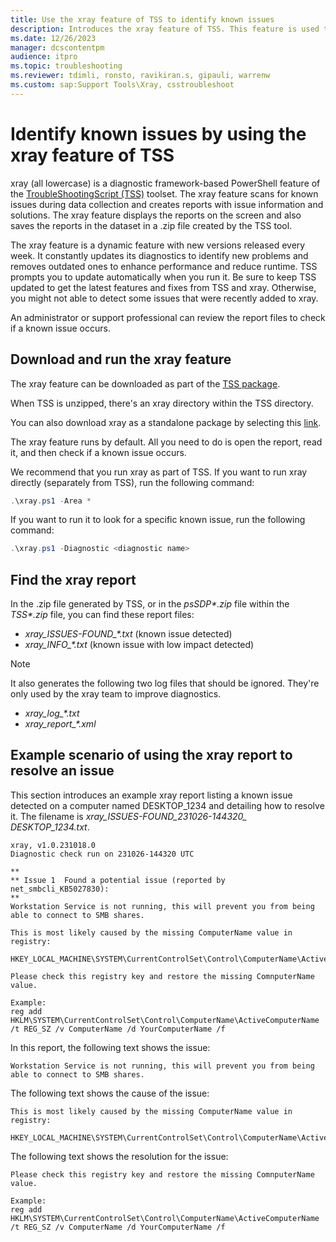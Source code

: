 ```yaml
---
title: Use the xray feature of TSS to identify known issues
description: Introduces the xray feature of TSS. This feature is used to identify known issues.
ms.date: 12/26/2023
manager: dcscontentpm
audience: itpro
ms.topic: troubleshooting
ms.reviewer: tdimli, ronsto, ravikiran.s, gipauli, warrenw
ms.custom: sap:Support Tools\Xray, csstroubleshoot
---
```

# Identify known issues by using the xray feature of TSS

xray (all lowercase) is a diagnostic framework-based PowerShell feature of the [TroubleShootingScript (TSS)](introduction-to-troubleshootingscript-toolset-tss.md) toolset. The xray feature scans for known issues during data collection and creates reports with issue information and solutions. The xray feature displays the reports on the screen and also saves the reports in the dataset in a .zip file created by the TSS tool.

The xray feature is a dynamic feature with new versions released every week. It constantly updates its diagnostics to identify new problems and removes outdated ones to enhance performance and reduce runtime. TSS prompts you to update automatically when you run it. Be sure to keep TSS updated to get the latest features and fixes from TSS and xray. Otherwise, you might not able to detect some issues that were recently added to xray.

An administrator or support professional can review the report files to check if a known issue occurs.

## Download and run the xray feature

The xray feature can be downloaded as part of the [TSS package](https://aka.ms/getTSS).

When TSS is unzipped, there's an xray directory within the TSS directory.

You can also download xray as a standalone package by selecting this [link](https://aka.ms/getxray).

The xray feature runs by default. All you need to do is open the report, read it, and then check if a known issue occurs.

We recommend that you run xray as part of TSS. If you want to run xray directly (separately from TSS), run the following command:

```powershell
.\xray.ps1 -Area *
```

If you want to run it to look for a specific known issue, run the following command:

```powershell
.\xray.ps1 -Diagnostic <diagnostic name>
```

## Find the xray report

In the .zip file generated by TSS, or in the _psSDP*.zip_ file within the _TSS*.zip_ file, you can find these report files:

- _xray_ISSUES-FOUND\_\*.txt_ (known issue detected)
- _xray_INFO\_\*.txt_ (known issue with low impact detected)

> [!NOTE]
> It also generates the following two log files that should be ignored. They're only used by the xray team to improve diagnostics.
>
> - _xray_log\_\*.txt_
> - _xray_report\_\*.xml_


## Example scenario of using the xray report to resolve an issue

This section introduces an example xray report listing a known issue detected on a computer named DESKTOP_1234 and detailing how to resolve it. The filename is *xray_ISSUES-FOUND_231026-144320_ DESKTOP_1234.txt*.

```output
xray, v1.0.231018.0
Diagnostic check run on 231026-144320 UTC

**
** Issue 1	Found a potential issue (reported by net_smbcli_KB5027830):
**
Workstation Service is not running, this will prevent you from being able to connect to SMB shares.

This is most likely caused by the missing ComputerName value in registry:

HKEY_LOCAL_MACHINE\SYSTEM\CurrentControlSet\Control\ComputerName\ActiveComputerName

Please check this registry key and restore the missing ComnputerName value.

Example:
reg add HKLM\SYSTEM\CurrentControlSet\Control\ComputerName\ActiveComputerName /t REG_SZ /v ComputerName /d YourComputerName /f
```

In this report, the following text shows the issue:

```output
Workstation Service is not running, this will prevent you from being able to connect to SMB shares.
```

The following text shows the cause of the issue:

```output
This is most likely caused by the missing ComputerName value in registry:
 
HKEY_LOCAL_MACHINE\SYSTEM\CurrentControlSet\Control\ComputerName\ActiveComputerName
```

The following text shows the resolution for the issue:

```output
Please check this registry key and restore the missing ComnputerName value.

Example:
reg add HKLM\SYSTEM\CurrentControlSet\Control\ComputerName\ActiveComputerName /t REG_SZ /v ComputerName /d YourComputerName /f
```
